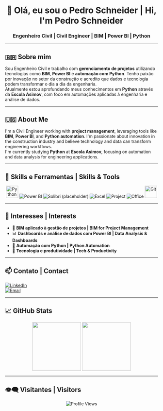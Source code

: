<h1 align="center">👋 Olá, eu sou o Pedro Schneider | Hi, I'm Pedro Schneider</h1>
<h3 align="center">Engenheiro Civil | Civil Engineer | BIM | Power BI | Python</h3>

---

## 🇧🇷 Sobre mim

Sou Engenheiro Civil e trabalho com **gerenciamento de projetos** utilizando tecnologias como **BIM**, **Power BI** e **automação com Python**. Tenho paixão por inovação no setor da construção e acredito que dados e tecnologia podem transformar o dia a dia da engenharia.  
Atualmente estou aprofundando meus conhecimentos em **Python** através da **Escola Asimov**, com foco em automações aplicadas à engenharia e análise de dados.

---

## 🇺🇸 About Me

I'm a Civil Engineer working with **project management**, leveraging tools like **BIM**, **Power BI**, and **Python automation**. I'm passionate about innovation in the construction industry and believe technology and data can transform engineering workflows.  
I'm currently studying **Python** at **Escola Asimov**, focusing on automation and data analysis for engineering applications.

---

## 🚀 Skills e Ferramentas | Skills & Tools

<div align="center">

<!-- Ferramentas -->
<img src="https://cdn.jsdelivr.net/gh/devicons/devicon/icons/python/python-original.svg" width="40" alt="Python"/>
<img src="https://img.shields.io/badge/Power%20BI-F2C811?style=for-the-badge&logo=powerbi&logoColor=black" alt="Power BI"/>
<img src="https://img.shields.io/badge/Solibri-%20BIM-blue?style=for-the-badge" alt="Solibri (placeholder)"/>
<img src="https://img.shields.io/badge/Microsoft%20Excel-217346?style=for-the-badge&logo=microsoftexcel&logoColor=white" alt="Excel"/>
<img src="https://img.shields.io/badge/Microsoft%20Project-0078D7?style=for-the-badge&logo=microsoft&logoColor=white" alt="Project"/>
<img src="https://img.shields.io/badge/Microsoft%20Office-D83B01?style=for-the-badge&logo=microsoftoffice&logoColor=white" alt="Office"/>
<img src="https://cdn.jsdelivr.net/gh/devicons/devicon/icons/git/git-original.svg" width="40" alt="Git"/>

</div>

---

## 📌 Interesses | Interests

- 📐 **BIM aplicado à gestão de projetos | BIM for Project Management**
- 📊 **Dashboards e análise de dados com Power BI | Data Analysis & Dashboards**
- 🤖 **Automação com Python | Python Automation**
- 🧠 **Tecnologia e produtividade | Tech & Productivity**

---

## 📫 Contato | Contact

[![LinkedIn](https://img.shields.io/badge/-LinkedIn-0A66C2?style=for-the-badge&logo=linkedin&logoColor=white)](https://www.linkedin.com/in/pedrokschneider)  
[![Email](https://img.shields.io/badge/-Email-D14836?style=for-the-badge&logo=gmail&logoColor=white)](mailto:pedrokschneider@gmail.com)

---

## 📈 GitHub Stats

<div align="center">
  <img height="160em" src="https://github-readme-stats.vercel.app/api?username=pedrokschneider&show_icons=true&theme=radical"/>
  <img height="160em" src="https://github-readme-stats.vercel.app/api/top-langs/?username=pedrokschneider&layout=compact&theme=radical"/>
</div>

---

## 👁‍🗨 Visitantes | Visitors

<p align="center">
  <img src="https://komarev.com/ghpvc/?username=pedrokschneider&color=blue&style=flat" alt="Profile Views"/>
</p>

